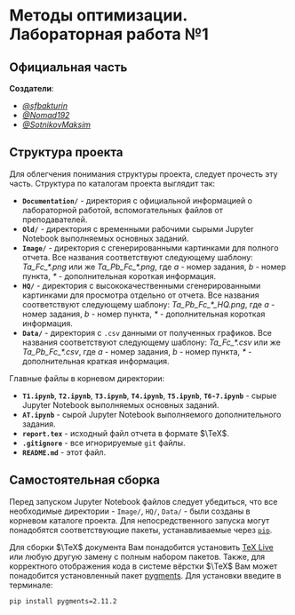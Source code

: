 # Методы оптимизации. Лабораторная работа №1

## Официальная часть

**Создатели**:

* [*@sfbakturin*](https://github.com/sfbakturin)
* [*@Nomad192*](https://github.com/Nomad192)
* [*@SotnikovMaksim*](https://github.com/SotnikovMaksim)

## Структура проекта

Для облегчения понимания структуры проекта, следует прочесть эту часть. Структура по каталогам проекта выглядит так:

* **`Documentation/`** - директория с официальной информацией о лабораторной работой, вспомогательных файлов от преподавателей.
* **`Old/`** - директория с временными рабочими сырыми Jupyter Notebook выполняемых основных заданий.
* **`Image/`** - директория с сгенерированными картинками для полного отчета. Все названия соответствуют следующему шаблону: *Ta_Fc_\*.png* или же *Ta_Pb_Fc_\*.png*, где *a* - номер задания, *b* - номер пункта, *\** - дополнительная короткая информация.
* **`HQ/`** - директория с высококачественными сгенерированными картинками для просмотра отдельно от отчета. Все названия соответствуют следующему шаблону: *Ta_Pb_Fc_\*_HQ.png*, где *a* - номер задания, *b* - номер пункта, *\** - дополнительная короткая информация.
* **`Data/`** - директория с `.csv` данными от полученных графиков. Все названия соответствуют следующему шаблону: *Ta_Fc_\*.csv* или же *Ta_Pb_Fc_\*.csv*, где *a* - номер задания, *b* - номер пункта, *\** - дополнительная краткая информация.

Главные файлы в корневом директории:

* **`T1.ipynb`**, **`T2.ipynb`**, **`T3.ipynb`**, **`T4.ipynb`**, **`T5.ipynb`**, **`T6-7.ipynb`** - сырые Jupyter Notebook выполняемых основных заданий.
* **`AT.ipynb`** -  сырой Jupyter Notebook выполняемого дополнительного задания.
* **`report.tex`** - исходный файл отчета в формате $\TeX$.
* **`.gitignore`** - все игнорируемые `git` файлы.
* **`README.md`** - этот файл.

## Самостоятельная сборка

Перед запуском Jupyter Notebook файлов следует убедиться, что все необходимые директории - `Image/`, `HQ/`, `Data/` - были созданы в корневом каталоге проекта. Для непосредственного запуска могут понадобятся соответствующие пакеты, устанавливаемые через [`pip`](https://jupyter.org/install).

Для сборки $\TeX$ документа Вам понадобится установить [TeX Live](https://www.tug.org/texlive/) или любую другую замену с полным набором пакетов. Также, для корректного отображения кода в системе вёрстки $\TeX$ Вам может понадобится установленный пакет [pygments](https://pygments.org/). Для установки введите в терминале:

```bash
pip install pygments=2.11.2
```
